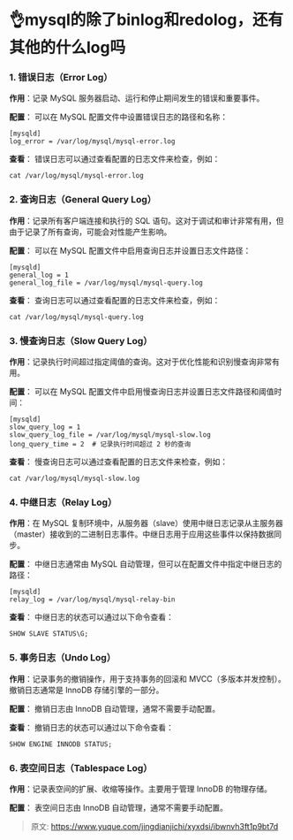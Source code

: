 # 👌mysql的除了binlog和redolog，还有其他的什么log吗

### 1. 错误日志（Error Log）
**作用**：记录 MySQL 服务器启动、运行和停止期间发生的错误和重要事件。

**配置**： 可以在 MySQL 配置文件中设置错误日志的路径和名称：

```plain
[mysqld]
log_error = /var/log/mysql/mysql-error.log
```

**查看**： 错误日志可以通过查看配置的日志文件来检查，例如：

```plain
cat /var/log/mysql/mysql-error.log
```

### 2. 查询日志（General Query Log）
**作用**：记录所有客户端连接和执行的 SQL 语句。这对于调试和审计非常有用，但由于记录了所有查询，可能会对性能产生影响。

**配置**： 可以在 MySQL 配置文件中启用查询日志并设置日志文件路径：

```plain
[mysqld]
general_log = 1
general_log_file = /var/log/mysql/mysql-query.log
```

**查看**： 查询日志可以通过查看配置的日志文件来检查，例如：

```plain
cat /var/log/mysql/mysql-query.log
```

### 3. 慢查询日志（Slow Query Log）
**作用**：记录执行时间超过指定阈值的查询。这对于优化性能和识别慢查询非常有用。

**配置**： 可以在 MySQL 配置文件中启用慢查询日志并设置日志文件路径和阈值时间：

```plain
[mysqld]
slow_query_log = 1
slow_query_log_file = /var/log/mysql/mysql-slow.log
long_query_time = 2  # 记录执行时间超过 2 秒的查询
```

**查看**： 慢查询日志可以通过查看配置的日志文件来检查，例如：

```plain
cat /var/log/mysql/mysql-slow.log
```

### 4. 中继日志（Relay Log）
**作用**：在 MySQL 复制环境中，从服务器（slave）使用中继日志记录从主服务器（master）接收到的二进制日志事件。中继日志用于应用这些事件以保持数据同步。

**配置**： 中继日志通常由 MySQL 自动管理，但可以在配置文件中指定中继日志的路径：

```plain
[mysqld]
relay_log = /var/log/mysql/mysql-relay-bin
```

**查看**： 中继日志的状态可以通过以下命令查看：

```plain
SHOW SLAVE STATUS\G;
```

### 5. 事务日志（Undo Log）
**作用**：记录事务的撤销操作，用于支持事务的回滚和 MVCC（多版本并发控制）。撤销日志通常是 InnoDB 存储引擎的一部分。

**配置**： 撤销日志由 InnoDB 自动管理，通常不需要手动配置。

**查看**： 撤销日志的状态可以通过以下命令查看：

```plain
SHOW ENGINE INNODB STATUS;
```

### 6. 表空间日志（Tablespace Log）
**作用**：记录表空间的扩展、收缩等操作。主要用于管理 InnoDB 的物理存储。

**配置**： 表空间日志由 InnoDB 自动管理，通常不需要手动配置。



> 原文: <https://www.yuque.com/jingdianjichi/xyxdsi/ibwnvh3ft1p9bt7d>
